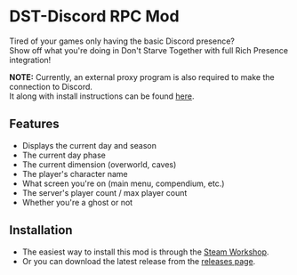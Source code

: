 # DST-Discord RPC Mod

Tired of your games only having the basic Discord presence? <br>
Show off what you're doing in Don't Starve Together with full Rich Presence integration!

**NOTE:** Currently, an external proxy program is also required to make the connection to Discord. <br>
It along with install instructions can be found [here](https://github.com/AxiomDev-Dont-Starve/DST-RPC-Proxy).

## Features
- Displays the current day and season
- The current day phase
- The current dimension (overworld, caves)
- The player's character name
- What screen you're on (main menu, compendium, etc.)
- The server's player count / max player count
- Whether you're a ghost or not

## Installation
* The easiest way to install this mod is through the [Steam Workshop](https://steamcommunity.com/sharedfiles/filedetails/?id=3349132081). <br>
* Or you can download the latest release from the [releases page](https://github.com/AxiomDev-Dont-Starve/DST-RPC-Mod/releases).